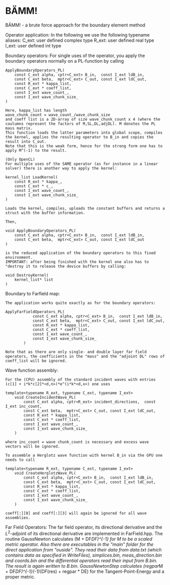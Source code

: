 # BÄMM!
BÄMM! - a brute force approach for the boundary element method

Operator application:
In the following we use the following typename aliases:
    C_ext: user defined complex type
    R_ext: user defined real type
    I_ext: user defined int type

Boundary operators:
    For single uses of the operator, you apply the boundary operators normally on a PL-function by calling

    ApplyBoundaryOperators_PL(
        const C_ext alpha, cptr<C_ext> B_in,  const I_ext ldB_in,
        const C_ext beta,  mptr<C_ext> C_out, const I_ext ldC_out,
        const R_ext * kappa_list,
        const C_ext * coeff_list,
        const I_ext wave_count_,
        const I_ext wave_chunk_size_
    )

    Here, kappa_list has length 
    wave_chunk_count = wave_count_/wave_chunk_size
    and coeff list is a 2D-array of size wave_chunk_count x 4 (where the coulumns represent the factors of M,SL,DL,adjDL). M denotes the PL mass matrix.
    This function loads the latter parameters into global scope, compiles the kernel, applies the resulting operator to B_in and copies the result into C_out.
    Note that this is the weak form, hence for the strong form one has to apply M^(-1) to the result.

    (Only OpenCL)
    For multiple uses of the SAME operator (as for instance in a linear solver) there is another way to apply the kernel:

    kernel_list LoadKernel(
        const R_ext * kappa_,
        const C_ext * c_,
        const I_ext wave_count_,
        const I_ext wave_chunk_size_  
    ) 

    Loads the kernel, compiles, uploads the constant buffers and returns a struct with the buffer information.

    Then,

    void ApplyBoundaryOperators_PL(
        const C_ext alpha, cptr<C_ext> B_in,  const I_ext ldB_in,
        const C_ext beta,  mptr<C_ext> C_out, const I_ext ldC_out
    )
    
    is the reduced application of the boundary operators to this fixed environment.
    IMPORTANT: after being finished with the kernel one also has to "destroy it to release the device buffers by calling:

    void DestroyKernel(
        kernel_list* list
    )


Boundary to Farfield map:

    The application works quite exactly as for the boundary operators:

    ApplyFarFieldOperators_PL(
                const C_ext alpha, cptr<C_ext> B_in,  const I_ext ldB_in,
                const C_ext beta,  mptr<C_ext> C_out, const I_ext ldC_out,
                const R_ext * kappa_list,
                const C_ext * coeff_list,
                const I_ext wave_count_,
                const I_ext wave_chunk_size_
            )

    Note that as there are only single- and double layer far field operators, the coefficients in the "mass" and the "adjoint DL" rows of coeff_list will be ignored.

Wave function assembly:

    For the (CPU) assembly of the standard incident waves with entries (c[1] + i*k*c[2]*<d,n>)*e^(i*k*<d,x>) one uses

    template<typename R_ext, typename C_ext, typename I_ext>
        void CreateIncidentWave_PL(
            const C_ext alpha, cptr<R_ext> incident_directions,  const I_ext inc_count,
            const C_ext beta,  mptr<C_ext> C_out, const I_ext ldC_out,
            const R_ext * kappa_list,
            const C_ext * coeff_list,
            const I_ext wave_count_,
            const I_ext wave_chunk_size_
        )

    where inc_count = wave chunk_count is necessary and excess wave vectors will be ignored.

    To assemble a Herglotz wave function with kernel B_in via the GPU one needs to call

    template<typename R_ext, typename C_ext, typename I_ext>
        void CreateHerglotzWave_PL(
            const C_ext alpha, cptr<C_ext> B_in,  const I_ext ldB_in,
            const C_ext beta,  mptr<C_ext> C_out, const I_ext ldC_out,
            const R_ext * kappa_list,
            const C_ext * coeff_list,
            const I_ext wave_count_,
            const I_ext wave_chunk_size_
        )

    coeff[:][0] and coeff[:][3] will again be ignored for all wave assemblies.

Far Field Operators:
The far field operator, its directional derivative and the $L^2$-adjoint of its directional derivative are implemented in FarField.hpp. The routine GaussNewton calculates (M + DF*DF)^{-1} for M to be a scaled metric operator.
Also there are executables in the "main" folder for the direct application from "ouside". They read their data from data.txt (which contains data as specified in WriteFiles), simplices.bin, meas_direction.bin and coords.bin and the differential operators read their input from B.bin. The result is again written to B.bin. GaussNewtonStep calculates (regpar*M + DF*DF)^{-1}(-1)(DF*(res) + regpar * DE) for the Tangent-Point-Energy and a proper metric.
